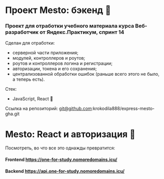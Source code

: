 # **Проект Mesto: бэкенд 📸**

### **Проект для отработки учебного материала курса Веб-разработчик от Яндекс.Практикум, спринт 14**

Сделан для отработки:
* серверной части приложения;
* модулей, контроллеров и роутов;
* роутов и контроллеров логина и регистрации;
* авторизации, токена и его сохранения;
* централизованной обработки ошибок (раньше всего этого не было, а теперь есть).

Стек:
* JavaScript, React 🦾 

Ссылка на репозиторий: git@github.com:krokodila888/express-mesto-gha.git

# **Mesto: React и авторизация 📸**

Посмотреть, во что все это однажды превратится: 

#### **Frontend https://one-for-study.nomoredomains.icu/**
#### **Backend https://api.one-for-study.nomoredomains.icu/**
